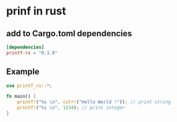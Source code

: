 # prinf in rust

## add to Cargo.toml dependencies

```toml
[dependencies]
printf-rs = "0.1.0"
```

## Example

```rust
use printf_rs::*;

fn main() {
    printf!("%s \n", cstr!("Hello World !")); // print string
    printf!("%i \n", 1234); // print integer
}
```